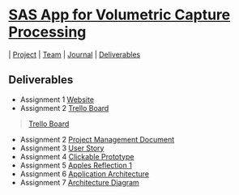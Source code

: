 # [SAS App for Volumetric Capture Processing](https://teamz-comp523.github.io/vcp/index.html) 

| [Project](https://teamz-comp523.github.io/vcp/project.html) | [Team](https://teamz-comp523.github.io/vcp/team.html) | [Journal](https://teamz-comp523.github.io/vcp/journal.html) | [Deliverables](https://teamz-comp523.github.io/vcp/deliverables.html)

## Deliverables

* Assignment 1 [Website](https://teamz-comp523.github.io/vcp/index.html)
* Assignment 2 [Trello Board](https://trello.com/b/c7Rv1ji1/comp-523)
<blockquote class="trello-board-compact">
  <a href="https://trello.com/b/c7Rv1ji1/comp-523-team-z">Trello Board</a>
</blockquote>
<script src="https://p.trellocdn.com/embed.min.js"></script>

* Assignment 2 [Project Management Document](https://docs.google.com/document/d/1WPWbsO0q96TTaZ1N69Y4FiAHSALizMKX_jACyw22Blk/edit?usp=sharing)
* Assignment 3 [User Story](https://teamz-comp523.github.io/vcp/user_story.html)
* Assignment 4 [Clickable Prototype](https://www.figma.com/proto/2x8L93JWkapR10BMBtOXry/comp523-team-z?page-id=0%3A1&node-id=50%3A290&viewport=241%2C48%2C0.44&scaling=min-zoom&starting-point-node-id=50%3A290&show-proto-sidebar=1)
* Assignment 5 [Apples Reflection 1](https://docs.google.com/document/d/15Xqo7caKI2E94RBn13rSun4SxP-K95TazaJDedK8bhE/edit?usp=sharing)
* Assignment 6 [Application Architecture](https://teamz-comp523.github.io/vcp/app_arch.html)
* Assignment 7 [Architecture Diagram](https://teamz-comp523.github.io/vcp/arch_diagram.html)
